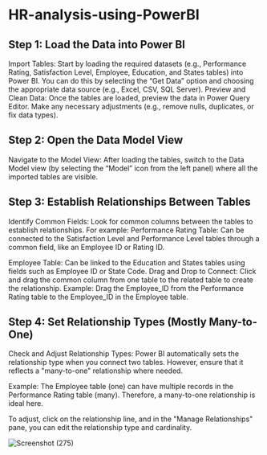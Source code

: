 # HR-analysis-using-PowerBI
## Step 1: Load the Data into Power BI
Import Tables: Start by loading the required datasets (e.g., Performance Rating, Satisfaction Level, Employee, Education, and States tables) into Power BI. You can do this by selecting the “Get Data” option and choosing the appropriate data source (e.g., Excel, CSV, SQL Server).
Preview and Clean Data: Once the tables are loaded, preview the data in Power Query Editor. Make any necessary adjustments (e.g., remove nulls, duplicates, or fix data types).
## Step 2: Open the Data Model View
Navigate to the Model View: After loading the tables, switch to the Data Model view (by selecting the “Model” icon from the left panel) where all the imported tables are visible.
## Step 3: Establish Relationships Between Tables
Identify Common Fields: Look for common columns between the tables to establish relationships. For example:
Performance Rating Table: Can be connected to the Satisfaction Level and Performance Level tables through a common field, like an Employee ID or Rating ID.

Employee Table: Can be linked to the Education and States tables using fields such as Employee ID or State Code.
Drag and Drop to Connect: Click and drag the common column from one table to the related table to create the relationship.
Example: Drag the Employee_ID from the Performance Rating table to the Employee_ID in the Employee table.
## Step 4: Set Relationship Types (Mostly Many-to-One)
Check and Adjust Relationship Types: Power BI automatically sets the relationship type when you connect two tables. However, ensure that it reflects a "many-to-one" relationship where needed.

Example: The Employee table (one) can have multiple records in the Performance Rating table (many). Therefore, a many-to-one relationship is ideal here.

To adjust, click on the relationship line, and in the "Manage Relationships" pane, you can edit the relationship type and cardinality.

![Screenshot (275)](https://github.com/user-attachments/assets/0e0c1678-a6b5-402c-ad0f-fc4b4cced327)

